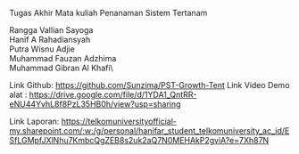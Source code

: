 Tugas Akhir Mata kuliah Penanaman Sistem Tertanam

Rangga Vallian Sayoga\
Hanif A Rahadiansyah\
Putra Wisnu Adjie\
Muhammad Fauzan Adzhima\
Muhammad Gibran Al Khafi\

Link Github: https://github.com/Sunzima/PST-Growth-Tent
Link Video Demo alat : https://drive.google.com/file/d/1YDA1_QntRR-eNU44YvhL8f8PzL35HB0h/view?usp=sharing

Link Laporan: https://telkomuniversityofficial-my.sharepoint.com/:w:/g/personal/hanifar_student_telkomuniversity_ac_id/ESfLGMpfJXlNhu7KmbcQgZEB8s2uk2aQ7N0MEHAkP2gviA?e=7Xh87N
